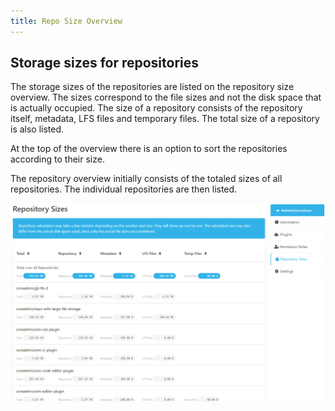 ```yaml
---
title: Repo Size Overview
---
```


## Storage sizes for repositories

The storage sizes of the repositories are listed on the repository size overview. The sizes correspond to the file sizes and not the disk space that is actually occupied. The size of a repository consists of the repository itself, metadata, LFS files and temporary files. The total size of a repository is also listed.

At the top of the overview there is an option to sort the repositories according to their size.

The repository overview initially consists of the totaled sizes of all repositories. The individual repositories are then listed.

![Repo-Size-Overview](assets/repo-size-site.png)
